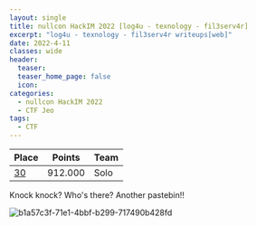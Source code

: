 ```yaml
---
layout: single
title: nullcon HackIM 2022 [log4u - texnology - fil3serv4r]
excerpt: "log4u - texnology - fil3serv4r writeups[web]"
date: 2022-4-11
classes: wide
header:
  teaser: 
  teaser_home_page: false
  icon:
categories:
  - nullcon HackIM 2022
  - CTF Jeo
tags:  
  - CTF
---
```




| Place | Points | Team |
| --- | --- | --- |
| [30](https://ctftime.org/event/1594/) | 912.000 | Solo |


Knock knock? Who's there? Another pastebin!!


![b1a57c3f-71e1-4bbf-b299-717490b428fd](https://user-images.githubusercontent.com/45040001/162817938-341792b4-52b0-4d0b-8a90-cc8598d2b0d6.png)

